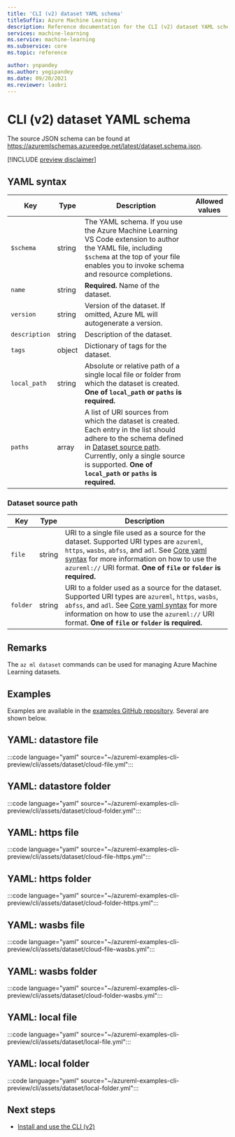 ```yaml
---
title: 'CLI (v2) dataset YAML schema'
titleSuffix: Azure Machine Learning
description: Reference documentation for the CLI (v2) dataset YAML schema.
services: machine-learning
ms.service: machine-learning
ms.subservice: core
ms.topic: reference

author: ynpandey
ms.author: yogipandey
ms.date: 09/20/2021
ms.reviewer: laobri
---
```


# CLI (v2) dataset YAML schema

The source JSON schema can be found at https://azuremlschemas.azureedge.net/latest/dataset.schema.json.

[!INCLUDE [preview disclaimer](../../includes/machine-learning-preview-generic-disclaimer.md)]

## YAML syntax

| Key | Type | Description | Allowed values |
| --- | ---- | ----------- | -------------- |
| `$schema` | string | The YAML schema. If you use the Azure Machine Learning VS Code extension to author the YAML file, including `$schema` at the top of your file enables you to invoke schema and resource completions. | |
| `name` | string | **Required.** Name of the dataset. | |
| `version` | string | Version of the dataset. If omitted, Azure ML will autogenerate a version. | |
| `description` | string | Description of the dataset. | |
| `tags` | object | Dictionary of tags for the dataset. | |
| `local_path` | string | Absolute or relative path of a single local file or folder from which the dataset is created. **One of `local_path` or `paths` is required.** | |
| `paths` | array | A list of URI sources from which the dataset is created. Each entry in the list should adhere to the schema defined in [Dataset source path](#dataset-source-path). Currently, only a single source is supported.  **One of `local_path` or `paths` is required.** | |

### Dataset source path

| Key | Type | Description |
| --- | ---- | ----------- |
| `file` | string | URI to a single file used as a source for the dataset. Supported URI types are `azureml`, `https`, `wasbs`, `abfss`, and `adl`. See [Core yaml syntax](reference-yaml-core-syntax.md) for more information on how to use the `azureml://` URI format. **One of `file` or `folder` is required.** |
| `folder` | string | URI to a folder used as a source for the dataset. Supported URI types are `azureml`, `https`, `wasbs`, `abfss`, and `adl`. See [Core yaml syntax](reference-yaml-core-syntax.md) for more information on how to use the `azureml://` URI format. **One of `file` or `folder` is required.** |

## Remarks

The `az ml dataset` commands can be used for managing Azure Machine Learning datasets.

## Examples

Examples are available in the [examples GitHub repository](https://github.com/Azure/azureml-examples/tree/main/cli/assets/dataset). Several are shown below.

## YAML: datastore file

:::code language="yaml" source="~/azureml-examples-cli-preview/cli/assets/dataset/cloud-file.yml":::

## YAML: datastore folder

:::code language="yaml" source="~/azureml-examples-cli-preview/cli/assets/dataset/cloud-folder.yml":::

## YAML: https file

:::code language="yaml" source="~/azureml-examples-cli-preview/cli/assets/dataset/cloud-file-https.yml":::

## YAML: https folder

:::code language="yaml" source="~/azureml-examples-cli-preview/cli/assets/dataset/cloud-folder-https.yml":::

## YAML: wasbs file

:::code language="yaml" source="~/azureml-examples-cli-preview/cli/assets/dataset/cloud-file-wasbs.yml":::

## YAML: wasbs folder

:::code language="yaml" source="~/azureml-examples-cli-preview/cli/assets/dataset/cloud-folder-wasbs.yml":::

## YAML: local file

:::code language="yaml" source="~/azureml-examples-cli-preview/cli/assets/dataset/local-file.yml":::

## YAML: local folder

:::code language="yaml" source="~/azureml-examples-cli-preview/cli/assets/dataset/local-folder.yml":::

## Next steps

- [Install and use the CLI (v2)](how-to-configure-cli.md)
